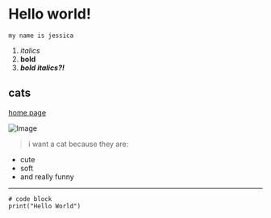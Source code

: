 # Hello world!

`my name is jessica`

1. *italics*
2. **bold**
3. ***bold italics?!***

## cats

[home page](https://qujessica2048.github.io/cse15l-lab-reports/index.html)

![Image](https://coleandmarmalade.com/wp-content/uploads/2022/01/Bean-Beautynthebean-sassy.jpg)

> i want a cat because they are:
* cute
* soft
* and really funny

---
```
# code block
print("Hello World")
```

